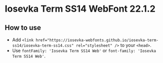 # Iosevka Term SS14 WebFont 22.1.2

## How to use

- Add `<link href="https://iosevka-webfonts.github.io/iosevka-term-ss14/iosevka-term-ss14.css" rel="stylesheet" />` to your `<head>`.
- Use `fontFamily: 'Iosevka Term SS14 Web'` or `font-family: 'Iosevka Term SS14 Web'`.
